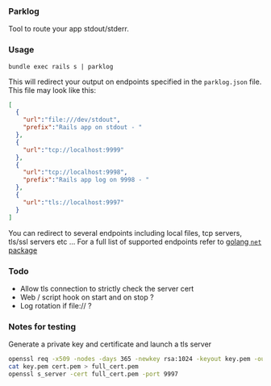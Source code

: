 ### Parklog

Tool to route your app stdout/stderr.

### Usage

`bundle exec rails s | parklog`

This will redirect your output on endpoints specified in the `parklog.json` file. This file may look like this:

````json
[
  {
    "url":"file:///dev/stdout",
    "prefix":"Rails app on stdout - "
  },
  {
    "url":"tcp://localhost:9999"
  },
  {
    "url":"tcp://localhost:9998",
    "prefix":"Rails app log on 9998 - "
  },
  {
    "url":"tls://localhost:9997"
  }
]
````

You can redirect to several endpoints including local files, tcp servers, tls/ssl servers etc ...
For a full list of supported endpoints refer to [golang `net` package](http://golang.org/pkg/net/#Dial)

### Todo

* Allow tls connection to strictly check the server cert
* Web / script hook on start and on stop ?
* Log rotation if file:// ?

### Notes for testing

Generate a private key and certificate and launch a tls server

````bash
openssl req -x509 -nodes -days 365 -newkey rsa:1024 -keyout key.pem -out cert.pem
cat key.pem cert.pem > full_cert.pem
openssl s_server -cert full_cert.pem -port 9997
````
